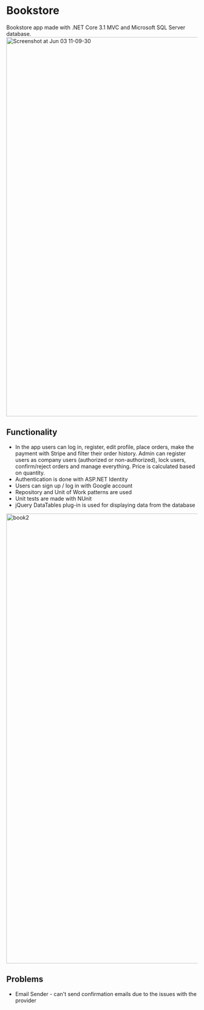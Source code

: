 # Bookstore
Bookstore app made with .NET Core 3.1 MVC and Microsoft SQL Server database.
<img width="1000" alt="Screenshot at Jun 03 11-09-30" src="https://user-images.githubusercontent.com/48388060/83618456-c3f67400-a58a-11ea-9174-f351a4fffbcc.png">

## Functionality

* In the app users can log in, register, edit profile, place orders, make the payment with Stripe and filter their order history. Admin can register users as company users (authorized or non-authorized), lock users, confirm/reject orders and manage everything. Price is calculated based on quantity.
* Authentication is done with ASP.NET Identity
* Users can sign up / log in with Google account
* Repository and Unit of Work patterns are used
* Unit tests are made with NUnit
* jQuery DataTables plug-in is used for displaying data from the database

<img width="1186" alt="book2" src="https://user-images.githubusercontent.com/48388060/83620092-218bc000-a58d-11ea-837e-294e4de8d5c4.png">

## Problems

* Email Sender - can't send confirmation emails due to the issues with the provider
